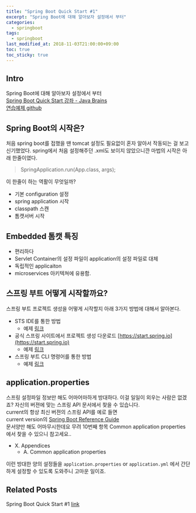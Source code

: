 ```yaml
---
title: "Spring Boot Quick Start #1"
excerpt: "Spring Boot에 대해 알아보자 설정에서 부터"
categories: 
  - springboot
tags: 
  - springboot
last_modified_at: 2018-11-03T21:00:00+09:00
toc: true
toc_sticky: true
---
```


## Intro
Spring Boot에 대해 알아보자 설정에서 부터  
[Spring Boot Quick Start 강좌 - Java Brains](https://javabrains.io/courses/spring_bootquickstart/ "Spring Boot Quick Start 강좌 Link")  
[연습예제 github](https://github.com/moregorenine/study/tree/master/spring-boot-quick-start "연습예제 github Link")

## Spring Boot의 시작은?
처음 spring boot를 접했을 땐 tomcat 설정도 필요없이 혼자 알아서 작동되는 걸 보고 신기했었다. spring에서 처음 설정해주던 .xml도 보이지 않았으니깐 마법의 시작은 아래 한줄이였다.

> SpringApplication.run(App.class, args);

이 한줄이 하는 역활이 무엇일까?
- 기본 configuration 설정
- spring application 시작
- classpath 스캔
- 톰캣서버 시작

## Embedded 톰캣 특징
- 편리하다
- Servlet Container의 설정 파일이 application의 설정 파일로 대체
- 독립적인 applicaiton
- microservices 아키텍쳐에 유용함.

## 스프링 부트 어떻게 시작할까요?
스프링 부트 프로젝트 생성을 어떻게 시작할지 아래 3가지 방법에 대해서 알아본다.
* STS IDE를 통한 방법
  * 예제 [링크](https://javabrains.io/courses/spring_bootquickstart/lessons/Using-the-STS-IDE/)
* 공식 스프링 사이트에서 프로젝트 생성 다운로드 [https://start.spring.io](https://start.spring.io)
  * 예제 [링크](https://javabrains.io/courses/spring_bootquickstart/lessons/Using-Spring-Initializr/)
* 스프링 부트 CLI 명령어를 통한 방법
  * 예제 [링크](https://javabrains.io/courses/spring_bootquickstart/lessons/Using-Spring-Boot-CLI/)

## application.properties
스프링 설정파일 정보만 해도 어마어마하게 방대하다. 이걸 일일이 외우는 사람은 없겠죠? 자신의 버젼에 맞는 스프링 API 문서에서 찾을 수 있습니다.  
current의 항상 최신 버젼의 스프링 API를 예로 들면  
current version의 [Spring Boot Reference Guide](https://docs.spring.io/spring-boot/docs/current/reference/html/index.html)  
문서양만 해도 어마무시한데요 무려 10번째 항목 Common application properties 에서 찾을 수 있으니 참고세요..
* X. Appendices
  * A. Common application properties

이런 방대한 양의 설정들을 `application.properties` or `application.yml` 에서 간단하게 설정할 수 있도록 도와주니 고마운 일이죠.

## Related Posts
Spring Boot Quick Start #1 [link](https://moregorenine.github.io/springboot/springboot-2/ "Spring Boot Quick Start #2")